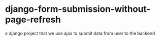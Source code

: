 # django-form-submission-without-page-refresh
a django project that we use ajax to submit data from user to the backend

